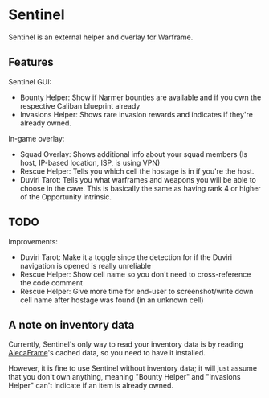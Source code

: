 # Sentinel

Sentinel is an external helper and overlay for Warframe.

## Features

Sentinel GUI:
- Bounty Helper: Show if Narmer bounties are available and if you own the respective Caliban blueprint already
- Invasions Helper: Shows rare invasion rewards and indicates if they're already owned.

In-game overlay:
- Squad Overlay: Shows additional info about your squad members (Is host, IP-based location, ISP, is using VPN)
- Rescue Helper: Tells you which cell the hostage is in if you're the host.
- Duviri Tarot: Tells you what warframes and weapons you will be able to choose in the cave. This is basically the same as having rank 4 or higher of the Opportunity intrinsic.

## TODO

Improvements:
- Duviri Tarot: Make it a toggle since the detection for if the Duviri navigation is opened is really unreliable
- Rescue Helper: Show cell name so you don't need to cross-reference the code comment
- Rescue Helper: Give more time for end-user to screenshot/write down cell name after hostage was found (in an unknown cell)

## A note on inventory data

Currently, Sentinel's only way to read your inventory data is by reading [AlecaFrame](https://www.alecaframe.com/)'s cached data, so you need to have it installed.

However, it is fine to use Sentinel without inventory data; it will just assume that you don't own anything, meaning "Bounty Helper" and "Invasions Helper" can't indicate if an item is already owned.
